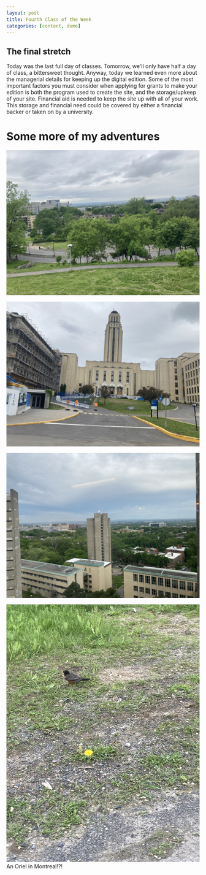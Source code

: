 ```yaml
---
layout: post
title: Fourth Class of the Week
categories: [content, demo]
---
```


## The final stretch
Today was the last full day of classes. Tomorrow, we'll only have half a day of class, a bittersweet thought. Anyway, today we learned even more about the managerial details for keeping up the digital edition. Some of the most important factors you must consider when applying for grants to make your edition is both the program used to create the site, and the storage/upkeep of your site. Financial aid is needed to keep the site up with all of your work. This storage and financial need could be covered by either a financial backer or taken on by a university. 

# Some more of my adventures
![picture of walk](/assets/image/coolwalk1.jpg)


![picture of tall building](/assets/image/tallbuilding.jpg)


![picture of skyline](/assets/image/skyline.jpg)


![picture of Oriel bird](/assets/image/Oriel.jpg)
An Oriel in Montreal!?!
